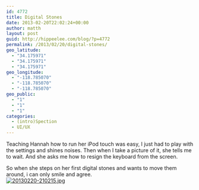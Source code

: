 ```yaml
---
id: 4772
title: Digital Stones
date: 2013-02-20T22:02:24+00:00
author: matth
layout: post
guid: http://hippeelee.com/blog/?p=4772
permalink: /2013/02/20/digital-stones/
geo_latitude:
  - "34.175971"
  - "34.175971"
  - "34.175971"
geo_longitude:
  - "-118.785070"
  - "-118.785070"
  - "-118.785070"
geo_public:
  - "1"
  - "1"
  - "1"
categories:
  - (intro)Spection
  - UI/UX
---
```

Teaching Hannah how to run her iPod touch was easy, I just had to play with the settings and shines noises. Then when I take a picture of it, she tells me to wait. And she asks me how to resign the keyboard from the screen. 

So when she steps on her first digital stones and wants to move them around, i can only smile and agree.   
[<img src="http://localhost/wp-content/uploads/2013/02/20130220-210215.jpg" alt="20130220-210215.jpg" class="alignnone size-full" />](http://localhost/wp-content/uploads/2013/02/20130220-210215.jpg)